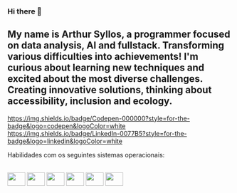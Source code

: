 ### Hi there 👋

## My name is Arthur Syllos, a programmer focused on data analysis, AI and fullstack. Transforming various difficulties into achievements! I'm curious about learning new techniques and excited about the most diverse challenges. Creating innovative solutions, thinking about accessibility, inclusion and ecology.

https://img.shields.io/badge/Codepen-000000?style=for-the-badge&logo=codepen&logoColor=white
https://img.shields.io/badge/LinkedIn-0077B5?style=for-the-badge&logo=linkedin&logoColor=white

Habilidades com os seguintes sistemas operacionais:

<div style="display: inline_block"><br>
<img align="center" height="30" width="40" src="https://img.shields.io/badge/Debian-A81D33?style=for-the-badge&logo=debian&logoColor=white">
<img align="center" height="30" width="40" src="https://img.shields.io/badge/Kali_Linux-557C94?style=for-the-badge&logo=kali-linux&logoColor=white">
<img align="center" height="30" width="40" src="https://img.shields.io/badge/Linux-FCC624?style=for-the-badge&logo=linux&logoColor=black">
<img align="center" height="30" width="40" src="https://img.shields.io/badge/mac%20os-000000?style=for-the-badge&logo=apple&logoColor=white">
<img align="center" height="30" width="40" src="https://img.shields.io/badge/Ubuntu-E95420?style=for-the-badge&logo=ubuntu&logoColor=white">
<img align="center" height="30" width="40" src="https://img.shields.io/badge/Windows-0078D6?style=for-the-badge&logo=windows&logoColor=white">
</div>

